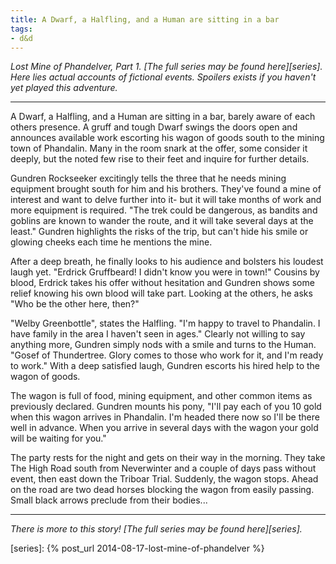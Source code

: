 ```yaml
---
title: A Dwarf, a Halfling, and a Human are sitting in a bar
tags:
- d&d
---
```


_Lost Mine of Phandelver, Part 1. [The full series may be found here][series]. Here lies actual accounts of fictional events. Spoilers exists if you haven't yet played this adventure._

---

A Dwarf, a Halfling, and a Human are sitting in a bar, barely aware of each others presence. A gruff and tough Dwarf swings the doors open and announces available work escorting his wagon of goods south to the mining town of Phandalin. Many in the room snark at the offer, some consider it deeply, but the noted few rise to their feet and inquire for further details.

Gundren Rockseeker excitingly tells the three that he needs mining equipment brought south for him and his brothers. They've found a mine of interest and want to delve further into it- but it will take months of work and more equipment is required. "The trek could be dangerous, as bandits and goblins are known to wander the route, and it will take several days at the least." Gundren highlights the risks of the trip, but can't hide his smile or glowing cheeks each time he mentions the mine. 

After a deep breath, he finally looks to his audience and bolsters his loudest laugh yet. "Erdrick Gruffbeard! I didn't know you were in town!" Cousins by blood, Erdrick takes his offer without hesitation and Gundren shows some relief knowing his own blood will take part. Looking at the others, he asks "Who be the other here, then?"

"Welby Greenbottle", states the Halfling. "I'm happy to travel to Phandalin. I have family in the area I haven't seen in ages." Clearly not willing to say anything more, Gundren simply nods with a smile and turns to the Human. "Gosef of Thundertree. Glory comes to those who work for it, and I'm ready to work." With a deep satisfied laugh, Gundren escorts his hired help to the wagon of goods. 

The wagon is full of food, mining equipment, and other common items as previously declared. Gundren mounts his pony, "I'll pay each of you 10 gold when this wagon arrives in Phandalin. I'm headed there now so I'll be there well in advance. When you arrive in several days with the wagon your gold will be waiting for you."

The party rests for the night and gets on their way in the morning. They take The High Road south from Neverwinter and a couple of days pass without event, then east down the Triboar Trial. Suddenly, the wagon stops. Ahead on the road are two dead horses blocking the wagon from easily passing. Small black arrows preclude from their bodies...

--- 

_There is more to this story! [The full series may be found here][series]._

[series]: {% post_url 2014-08-17-lost-mine-of-phandelver %}
